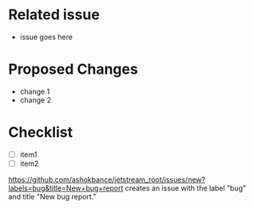 # Related issue
- issue goes here

# Proposed Changes
- change 1
- change 2

# Checklist
- [ ] item1
- [ ] item2

https://github.com/ashokbance/jetstream_root/issues/new?labels=bug&title=New+bug+report creates an issue with the label "bug" and title "New bug report."

